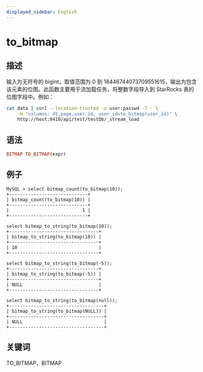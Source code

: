 ```yaml
---
displayed_sidebar: English
---
```


# to_bitmap

## 描述

输入为无符号的 bigint，取值范围为 0 到 18446744073709551615，输出为包含该元素的位图。此函数主要用于流加载任务，将整数字段导入到 StarRocks 表的位图字段中。例如：

```bash
cat data | curl --location-trusted -u user:passwd -T - \
    -H "columns: dt,page,user_id, user_id=to_bitmap(user_id)" \
    http://host:8410/api/test/testDb/_stream_load
```

## 语法

```Haskell
BITMAP TO_BITMAP(expr)
```

## 例子

```Plain Text
MySQL > select bitmap_count(to_bitmap(10));
+-----------------------------+
| bitmap_count(to_bitmap(10)) |
+-----------------------------+
|                           1 |
+-----------------------------+

select bitmap_to_string(to_bitmap(10));
+---------------------------------+
| bitmap_to_string(to_bitmap(10)) |
+---------------------------------+
| 10                              |
+---------------------------------+

select bitmap_to_string(to_bitmap(-5));
+---------------------------------+
| bitmap_to_string(to_bitmap(-5)) |
+---------------------------------+
| NULL                            |
+---------------------------------+

select bitmap_to_string(to_bitmap(null));
+-----------------------------------+
| bitmap_to_string(to_bitmap(NULL)) |
+-----------------------------------+
| NULL                              |
+-----------------------------------+
```

## 关键词

TO_BITMAP，BITMAP